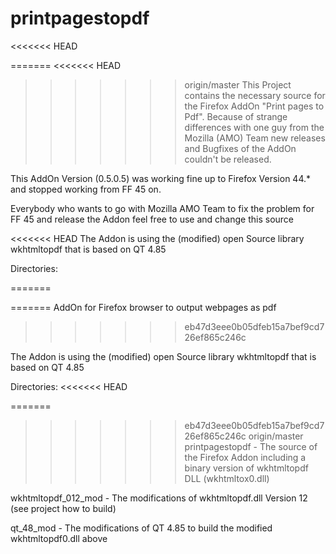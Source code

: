 # printpagestopdf
<<<<<<< HEAD

=======
<<<<<<< HEAD
>>>>>>> origin/master
This Project contains the necessary source for the Firefox AddOn "Print pages to Pdf". Because of strange differences with one
guy from the Mozilla (AMO) Team new releases and Bugfixes of the AddOn couldn't be released.

This AddOn Version (0.5.0.5) was working fine up to Firefox Version 44.* and stopped working from FF 45 on. 

Everybody who wants to go with Mozilla AMO Team to fix the problem for FF 45 and release the Addon feel free to use and change this source

<<<<<<< HEAD
The Addon is using the (modified) open Source library wkhtmltopdf that is based on QT 4.85

Directories:

=======

=======
AddOn for Firefox browser to output webpages as pdf
>>>>>>> eb47d3eee0b05dfeb15a7bef9cd726ef865c246c

The Addon is using the (modified) open Source library wkhtmltopdf that is based on QT 4.85

Directories:
<<<<<<< HEAD

=======
>>>>>>> eb47d3eee0b05dfeb15a7bef9cd726ef865c246c
>>>>>>> origin/master
printpagestopdf - The source of the Firefox Addon including a binary version of wkhtmltopdf DLL (wkhtmltox0.dll)

wkhtmltopdf_012_mod - The modifications of wkhtmltopdf.dll Version 12 (see project how to build)

qt_48_mod - The modifications of QT 4.85 to build the modified wkhtmltopdf0.dll above
